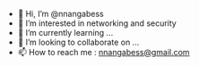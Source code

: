 - 👋 Hi, I’m @nnangabess
- 👀 I’m interested in networking and security 
- 🌱 I’m currently learning ...
- 💞️ I’m looking to collaborate on ...
- 📫 How to reach me : nnangabess@gmail.com

<!---
nnangabess/nnangabess is a ✨ special ✨ repository because its `README.md` (this file) appears on your GitHub profile.
You can click the Preview link to take a look at your changes.
--->
